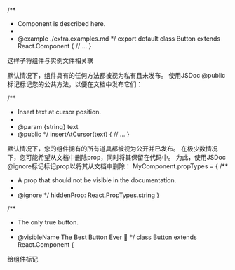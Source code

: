<!-- import React from 'react'
import PropTypes from 'prop-types'

/**
 * General component description in JSDoc format. Markdown is *supported*.
 */
export default class Button extends React.Component {
  static propTypes = {
    /** Description of prop "foo". */
    foo: PropTypes.number,
    /** Description of prop "baz". */
    baz: PropTypes.oneOfType([PropTypes.number, PropTypes.string])
  }
  static defaultProps = {
    foo: 42
  }

  render() {
    /* ... */
  }
} -->

<!--
  可以使用代码注释。
  也可以标记prop
  会自动提取props type的值作为表格渲染
-->



<!-- 
React component example:

```js
<Button size="large">Push Me</Button>
```

You can add a custom props to an example wrapper:

```js { "props": { "className": "checks" } }
<Button>I’m transparent!</Button>
```

Or disable an editor by passing a `noeditor` modifier:

```jsx noeditor
<Button>Push Me</Button>
```

To render an example as highlighted source code add a `static` modifier:

```jsx static
import React from 'react';
```

Examples with all other languages are rendered only as highlighted source code, not an actual component:

```html
<Button size="large">Push Me</Button>
```

Any [Markdown](http://daringfireball.net/projects/markdown/) is **allowed** _here_.


md文件的示例 -->


/**
 * Component is described here.
 *
 * @example ./extra.examples.md
 */
export default class Button extends React.Component {
  // ...
}

这样子将组件与实例文件相关联

默认情况下，组件具有的任何方法都被视为私有且未发布。
使用JSDoc @public标记标记您的公共方法，以便在文档中发布它们：

/**
 * Insert text at cursor position.
 *
 * @param {string} text
 * @public
 */
insertAtCursor(text) {
  // ...
}


默认情况下，您的组件拥有的所有道具都被视为公开并已发布。
在极少数情况下，您可能希望从文档中删除prop，同时将其保留在代码中。
为此，使用JSDoc @ignore标记标记prop以将其从文档中删除：
MyComponent.propTypes = {
  /**
   * A prop that should not be visible in the documentation.
   *
   * @ignore
   */
  hiddenProp: React.PropTypes.string
}


/**
 * The only true button.
 *
 * @visibleName The Best Button Ever 🐙
 */
class Button extends React.Component {

给组件标记